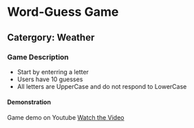 # Word-Guess Game 
## Catergory: Weather

### Game Description
* Start by enterring a letter
* Users have 10 guesses 
* All letters are UpperCase and do not respond to LowerCase


#### Demonstration

Game demo on Youtube
[Watch the Video](https://youtu.be/CFF4EWESu8g)

